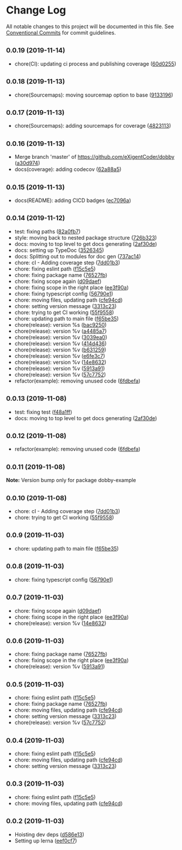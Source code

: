 # Change Log

All notable changes to this project will be documented in this file.
See [Conventional Commits](https://conventionalcommits.org) for commit guidelines.

## <small>0.0.19 (2019-11-14)</small>

* chore(CI): updating ci process and publishing coverage ([60d0255](https://github.com/eXigentCoder/dobby/commit/60d0255))





## <small>0.0.18 (2019-11-13)</small>

* chore(Sourcemaps): moving sourcemap option to base ([9133196](https://github.com/eXigentCoder/dobby/commit/9133196))





## <small>0.0.17 (2019-11-13)</small>

* chore(Sourcemaps): adding sourcemaps for coverage ([4823113](https://github.com/eXigentCoder/dobby/commit/4823113))





## <small>0.0.16 (2019-11-13)</small>

* Merge branch 'master' of https://github.com/eXigentCoder/dobby ([a30d974](https://github.com/eXigentCoder/dobby/commit/a30d974))
* docs(coverage): adding codecov ([62a88a5](https://github.com/eXigentCoder/dobby/commit/62a88a5))





## <small>0.0.15 (2019-11-13)</small>

* docs(README): adding CICD badges ([ec7096a](https://github.com/eXigentCoder/dobby/commit/ec7096a))





## <small>0.0.14 (2019-11-12)</small>

* test: fixing paths ([82a0fb7](https://github.com/eXigentCoder/dobby/commit/82a0fb7))
* style: moving back to nested package structure ([726b323](https://github.com/eXigentCoder/dobby/commit/726b323))
* docs: moving to top level to get docs generating ([2af30de](https://github.com/eXigentCoder/dobby/commit/2af30de))
* docs: setting up TypeDoc ([3526345](https://github.com/eXigentCoder/dobby/commit/3526345))
* docs: Splitting out to modules for doc gen ([737ac14](https://github.com/eXigentCoder/dobby/commit/737ac14))
* chore: cI - Adding coverage step ([7dd01b3](https://github.com/eXigentCoder/dobby/commit/7dd01b3))
* chore: fixing eslint path ([f15c5e5](https://github.com/eXigentCoder/dobby/commit/f15c5e5))
* chore: fixing package name ([76527fb](https://github.com/eXigentCoder/dobby/commit/76527fb))
* chore: fixing scope again ([d09daef](https://github.com/eXigentCoder/dobby/commit/d09daef))
* chore: fixing scope in the right place ([ee3f90a](https://github.com/eXigentCoder/dobby/commit/ee3f90a))
* chore: fixing typescript config ([56790e1](https://github.com/eXigentCoder/dobby/commit/56790e1))
* chore: moving files, updating path ([cfe94cd](https://github.com/eXigentCoder/dobby/commit/cfe94cd))
* chore: setting version message ([3313c23](https://github.com/eXigentCoder/dobby/commit/3313c23))
* chore: trying to get CI working ([55f9558](https://github.com/eXigentCoder/dobby/commit/55f9558))
* chore: updating path to main file ([f65be35](https://github.com/eXigentCoder/dobby/commit/f65be35))
* chore(release): version %s ([bac9250](https://github.com/eXigentCoder/dobby/commit/bac9250))
* chore(release): version %v ([a4485a7](https://github.com/eXigentCoder/dobby/commit/a4485a7))
* chore(release): version %v ([3039ea0](https://github.com/eXigentCoder/dobby/commit/3039ea0))
* chore(release): version %v ([414d436](https://github.com/eXigentCoder/dobby/commit/414d436))
* chore(release): version %v ([b631259](https://github.com/eXigentCoder/dobby/commit/b631259))
* chore(release): version %v ([e6fe3c7](https://github.com/eXigentCoder/dobby/commit/e6fe3c7))
* chore(release): version %v ([14e8632](https://github.com/eXigentCoder/dobby/commit/14e8632))
* chore(release): version %v ([5913a91](https://github.com/eXigentCoder/dobby/commit/5913a91))
* chore(release): version %v ([57c7752](https://github.com/eXigentCoder/dobby/commit/57c7752))
* refactor(example): removing unused code ([6fdbefa](https://github.com/eXigentCoder/dobby/commit/6fdbefa))





## <small>0.0.13 (2019-11-08)</small>

* test: fixing test ([f48a1ff](https://github.com/eXigentCoder/dobby/commit/f48a1ff))
* docs: moving to top level to get docs generating ([2af30de](https://github.com/eXigentCoder/dobby/commit/2af30de))





## <small>0.0.12 (2019-11-08)</small>

* refactor(example): removing unused code ([6fdbefa](https://github.com/eXigentCoder/dobby/commit/6fdbefa))





## <small>0.0.11 (2019-11-08)</small>

**Note:** Version bump only for package dobby-example





## <small>0.0.10 (2019-11-08)</small>

* chore: cI - Adding coverage step ([7dd01b3](https://github.com/eXigentCoder/dobby/commit/7dd01b3))
* chore: trying to get CI working ([55f9558](https://github.com/eXigentCoder/dobby/commit/55f9558))





## <small>0.0.9 (2019-11-03)</small>

* chore: updating path to main file ([f65be35](https://github.com/eXigentCoder/dobby/commit/f65be35))





## <small>0.0.8 (2019-11-03)</small>

* chore: fixing typescript config ([56790e1](https://github.com/eXigentCoder/dobby/commit/56790e1))





## <small>0.0.7 (2019-11-03)</small>

* chore: fixing scope again ([d09daef](https://github.com/eXigentCoder/dobby/commit/d09daef))
* chore: fixing scope in the right place ([ee3f90a](https://github.com/eXigentCoder/dobby/commit/ee3f90a))
* chore(release): version %v ([14e8632](https://github.com/eXigentCoder/dobby/commit/14e8632))





## <small>0.0.6 (2019-11-03)</small>

* chore: fixing package name ([76527fb](https://github.com/eXigentCoder/dobby/commit/76527fb))
* chore: fixing scope in the right place ([ee3f90a](https://github.com/eXigentCoder/dobby/commit/ee3f90a))
* chore(release): version %v ([5913a91](https://github.com/eXigentCoder/dobby/commit/5913a91))





## <small>0.0.5 (2019-11-03)</small>

* chore: fixing eslint path ([f15c5e5](https://github.com/eXigentCoder/dobby/commit/f15c5e5))
* chore: fixing package name ([76527fb](https://github.com/eXigentCoder/dobby/commit/76527fb))
* chore: moving files, updating path ([cfe94cd](https://github.com/eXigentCoder/dobby/commit/cfe94cd))
* chore: setting version message ([3313c23](https://github.com/eXigentCoder/dobby/commit/3313c23))
* chore(release): version %v ([57c7752](https://github.com/eXigentCoder/dobby/commit/57c7752))





## <small>0.0.4 (2019-11-03)</small>

* chore: fixing eslint path ([f15c5e5](https://github.com/eXigentCoder/dobby/commit/f15c5e5))
* chore: moving files, updating path ([cfe94cd](https://github.com/eXigentCoder/dobby/commit/cfe94cd))
* chore: setting version message ([3313c23](https://github.com/eXigentCoder/dobby/commit/3313c23))





## <small>0.0.3 (2019-11-03)</small>

* chore: fixing eslint path ([f15c5e5](https://github.com/eXigentCoder/dobby/commit/f15c5e5))
* chore: moving files, updating path ([cfe94cd](https://github.com/eXigentCoder/dobby/commit/cfe94cd))





## <small>0.0.2 (2019-11-03)</small>

* Hoisting dev deps ([d586e13](https://github.com/eXigentCoder/dobby/commit/d586e13))
* Setting up lerna ([eef0cf7](https://github.com/eXigentCoder/dobby/commit/eef0cf7))
